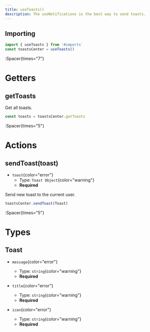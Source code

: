 ```yaml
---
title: useToasts()
description: The useNotifications is the best way to send toasts.
---
```


## Importing
```ts
import { useToasts } from '#imports`
const toastsCenter = useToasts()
```

:Spacer{times="7"}

# Getters


## getToasts
Get all toasts.
```ts
const toasts = toastsCenter.getToasts
```




:Spacer{times="5"}



# Actions


## sendToast(toast)
- `toast`{color="error"}
    - Type: `Toast Object`{color="warning"}
    - **Required**

Send new toast to the current user.
```ts
toastsCenter.sendToast(Toast)
```





:Spacer{times="5"}



# Types

## Toast
- `message`{color="error"}
    - Type: `string`{color="warning"}
    - **Required**

- `title`{color="error"}
    - Type: `string`{color="warning"}
    - **Required**

- `icon`{color="error"}
    - Type: `string`{color="warning"}
    - **Required**